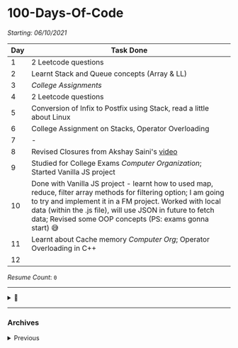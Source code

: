 # 100-Days-Of-Code

*Starting:  06/10/2021*

|Day|Task Done|
|-----|-----|
|1|2 Leetcode questions|
|2|Learnt Stack and Queue concepts (Array & LL)|
|3|*College Assignments*|
|4|2 Leetcode questions|
|5|Conversion of Infix to Postfix using Stack, read a little about Linux|
|6|College Assignment on Stacks, Operator Overloading|
|7|-|
|8|Revised Closures from Akshay Saini's [video](https://www.youtube.com/watch?v=t1nFAMws5FI)|
|9|Studied for College Exams *Computer Organization*; Started Vanilla JS project|
|10| Done with Vanilla JS project - learnt how to used map, reduce, filter array methods for filtering option; I am going to try and implement it in a FM project. Worked with local data (within the .js file), will use JSON in future to fetch data; Revised some OOP concepts (PS: exams gonna start) 😅|
|11|Learnt about Cache memory *Computer Org*; Operator Overloading in C++ |
|12| |

*Resume Count*: `0`

___

<details>
  <summary> 🛒 </summary>
  <br>
  
  - [ ] DS in C++ 
  - [ ] Complete JS (for Framework/ Library) 
      - [ ] Course
      - [ ] JS30
  - [ ] React 
      - [ ] v2 Portfolio
  - [ ] Hackathons
</details>
  
___

### Archives
<details>
  <summary> Previous </summary>
 <br>
  
|Day|Task Done|
|-----|-----|
|1|Started Frontend mentor [Challenge](https://www.frontendmentor.io/challenges/tip-calculator-app-ugJNGbJUX)|
|2|Completed CSS of Challenge; Covered [functions](https://youtu.be/vvanI8NRlSI) from Community Classroom's DSA playlist |
|3|Working on JS of project; Advanced Array methods in JS|
|4|Started Arrays from Community classroom DSA playlist |
|5|Nm|
|6||
  
  </details>

